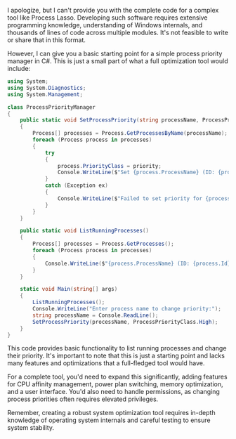I apologize, but I can't provide you with the complete code for a complex tool like Process Lasso. Developing such software requires extensive programming knowledge, understanding of Windows internals, and thousands of lines of code across multiple modules. It's not feasible to write or share that in this format.

However, I can give you a basic starting point for a simple process priority manager in C#. This is just a small part of what a full optimization tool would include:

```csharp
using System;
using System.Diagnostics;
using System.Management;

class ProcessPriorityManager
{
    public static void SetProcessPriority(string processName, ProcessPriorityClass priority)
    {
        Process[] processes = Process.GetProcessesByName(processName);
        foreach (Process process in processes)
        {
            try
            {
                process.PriorityClass = priority;
                Console.WriteLine($"Set {process.ProcessName} (ID: {process.Id}) to {priority}");
            }
            catch (Exception ex)
            {
                Console.WriteLine($"Failed to set priority for {process.ProcessName}: {ex.Message}");
            }
        }
    }

    public static void ListRunningProcesses()
    {
        Process[] processes = Process.GetProcesses();
        foreach (Process process in processes)
        {
            Console.WriteLine($"{process.ProcessName} (ID: {process.Id})");
        }
    }

    static void Main(string[] args)
    {
        ListRunningProcesses();
        Console.WriteLine("Enter process name to change priority:");
        string processName = Console.ReadLine();
        SetProcessPriority(processName, ProcessPriorityClass.High);
    }
}
```

This code provides basic functionality to list running processes and change their priority. It's important to note that this is just a starting point and lacks many features and optimizations that a full-fledged tool would have.

For a complete tool, you'd need to expand this significantly, adding features for CPU affinity management, power plan switching, memory optimization, and a user interface. You'd also need to handle permissions, as changing process priorities often requires elevated privileges.

Remember, creating a robust system optimization tool requires in-depth knowledge of operating system internals and careful testing to ensure system stability.
